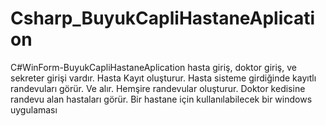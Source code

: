 # Csharp_BuyukCapliHastaneAplication
 C#WinForm-BuyukCapliHastaneAplication 
hasta giriş, doktor giriş, ve sekreter girişi vardır.
Hasta Kayıt oluşturur. Hasta sisteme girdiğinde kayıtlı randevuları görür. Ve alır.
Hemşire randevular oluşturur.
Doktor kedisine randevu alan hastaları görür.
Bir hastane için kullanılabilecek bir windows uygulaması
